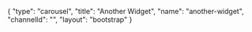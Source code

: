 {
    "type": "carousel",
    "title": "Another Widget",
    "name": "another-widget",
    "channelId": "",
    "layout": "bootstrap"
}